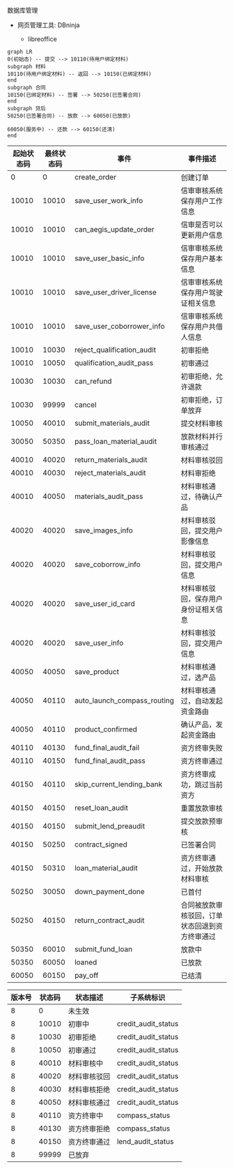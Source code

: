 数据库管理

* 网页管理工具: DBninja

  * libreoffice 	



```mermaid
graph LR
0(初始态) -- 提交 --> 10110(待用户绑定材料)
subgraph 材料
10110(待用户绑定材料) -- 返回 --> 10150(已绑定材料)
end
subgraph 合同
10150(已绑定材料) -- 签署 --> 50250(已签署合同)
end
subgraph 贷后
50250(已签署合同) -- 放款 --> 60050(已放款)

60050(服务中) -- 还款 --> 60150(还清)
end
```





| 起始状态码 | 最终状态码 | 事件                        | 事件描述                                       |
| ---------- | ---------- | --------------------------- | ---------------------------------------------- |
| 0          | 0          | create_order                | 创建订单                                       |
| 10010      | 10010      | save_user_work_info         | 信审审核系统保存用户工作信息                   |
| 10010      | 10010      | can_aegis_update_order      | 信审是否可以更新用户信息                       |
| 10010      | 10010      | save_user_basic_info        | 信审审核系统保存用户基本信息                   |
| 10010      | 10010      | save_user_driver_license    | 信审审核系统保存用户驾驶证相关信息             |
| 10010      | 10010      | save_user_coborrower_info   | 信审审核系统保存用户共借人信息                 |
| 10010      | 10030      | reject_qualification_audit  | 初审拒绝                                       |
| 10010      | 10050      | qualification_audit_pass    | 初审通过                                       |
| 10030      | 10030      | can_refund                  | 初审拒绝，允许退款                             |
| 10030      | 99999      | cancel                      | 初审拒绝，订单放弃                             |
| 10050      | 40010      | submit_materials_audit      | 提交材料审核                                   |
| 30050      | 50350      | pass_loan_material_audit    | 放款材料并行审核通过                           |
| 40010      | 40020      | return_materials_audit      | 材料审核驳回                                   |
| 40010      | 40030      | reject_materials_audit      | 材料审拒绝                                     |
| 40010      | 40050      | materials_audit_pass        | 材料审核通过，待确认产品                       |
| 40020      | 40020      | save_images_info            | 材料审核驳回，提交用户影像信息                 |
| 40020      | 40020      | save_coborrow_info          | 材料审核驳回，提交用户信息                     |
| 40020      | 40020      | save_user_id_card           | 材料审核驳回，保存用户身份证相关信息           |
| 40020      | 40020      | save_user_info              | 材料审核驳回，提交用户信息                     |
| 40050      | 40050      | save_product                | 材料审核通过，选产品                           |
| 40050      | 40110      | auto_launch_compass_routing | 材料审核通过，自动发起资金路由                 |
| 40050      | 40110      | product_confirmed           | 确认产品，发起资金路由                         |
| 40110      | 40130      | fund_final_audit_fail       | 资方终审失败                                   |
| 40110      | 40150      | fund_final_audit_pass       | 资方终审通过                                   |
| 40150      | 40110      | skip_current_lending_bank   | 资方终审成功，跳过当前资方                     |
| 40150      | 40150      | reset_loan_audit            | 重置放款审核                                   |
| 40150      | 40150      | submit_lend_preaudit        | 提交放款预审核                                 |
| 40150      | 50250      | contract_signed             | 已签署合同                                     |
| 40150      | 50310      | loan_material_audit         | 资方终审通过，开始放款材料审核                 |
| 50250      | 30050      | down_payment_done           | 已首付                                         |
| 50250      | 40150      | return_contract_audit       | 合同被放款审核驳回，订单状态回退到资方终审通过 |
| 50350      | 60010      | submit_fund_loan            | 放款中                                         |
| 50350      | 60050      | loaned                      | 已放款                                         |
| 60050      | 60150      | pay_off                     | 已结清                                         |

| 版本号 | 状态码 | 状态描述     | 子系统标识          |
| ------ | ------ | ------------ | ------------------- |
| 8      | 0      | 未生效       |                     |
| 8      | 10010  | 初审中       | credit_audit_status |
| 8      | 10030  | 初审拒绝     | credit_audit_status |
| 8      | 10050  | 初审通过     | credit_audit_status |
| 8      | 40010  | 材料审核中   | credit_audit_status |
| 8      | 40020  | 材料审核驳回 | credit_audit_status |
| 8      | 40030  | 材料审核拒绝 | credit_audit_status |
| 8      | 40050  | 材料审核通过 | credit_audit_status |
| 8      | 40110  | 资方终审中   | compass_status      |
| 8      | 40130  | 资方终审拒绝 | compass_status      |
| 8      | 40150  | 资方终审通过 | lend_audit_status   |
| 8      | 99999  | 已放弃       |                     |

